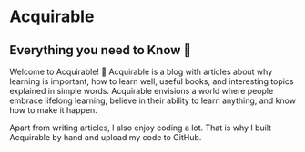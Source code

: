 ﻿# Acquirable

## Everything you need to Know 🧬
Welcome to Acquirable! 👋 Acquirable is a blog with articles about why learning is important, how to learn well, useful books, and interesting topics explained in simple words. Acquirable envisions a world where people embrace lifelong learning, believe in their ability to learn anything, and know how to make it happen.

Apart from writing articles, I also enjoy coding a lot. That is why I built Acquirable by hand and upload my code to GitHub.
